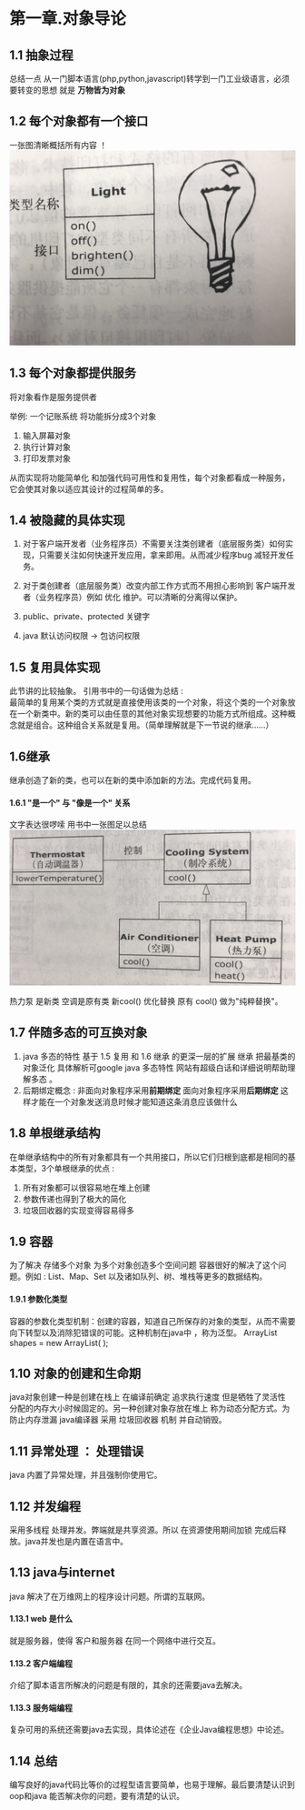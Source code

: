 # 第一章.对象导论
## 1.1 抽象过程
  总结一点 从一门脚本语言(php,python,javascript)转学到一门工业级语言，必须要转变的思想 就是 **万物皆为对象** 

## 1.2 每个对象都有一个接口
  一张图清晰概括所有内容 ！
  ![avatar](https://github.com/znbsmd/photo/raw/master/object-interface.jpeg)

## 1.3 每个对象都提供服务
   将对象看作是服务提供者<br>
  
   举例: 一个记账系统 将功能拆分成3个对象 <br>
   1. 输入屏幕对象
   2. 执行计算对象
   3. 打印发票对象<br>

从而实现将功能简单化 和加强代码可用性和复用性，每个对象都看成一种服务，它会使其对象以适应其设计的过程简单的多。
## 1.4 被隐藏的具体实现

1. 对于客户端开发者（业务程序员）不需要关注类创建者（底层服务类）如何实现，只需要关注如何快速开发应用，拿来即用。从而减少程序bug 减轻开发任务。

2. 对于类创建者（底层服务类）改变内部工作方式而不用担心影响到 客户端开发者（业务程序员）例如 优化 维护。可以清晰的分离得以保护。

3. public、private、protected 关键字 

4. java 默认访问权限 -> 包访问权限

## 1.5 复用具体实现

此节讲的比较抽象。 引用书中的一句话做为总结 :<br>
最简单的复用某个类的方式就是直接使用该类的一个对象，将这个类的一个对象放在一个新类中。新的类可以由任意的其他对象实现想要的功能方式所组成。这种概念就是组合。这种组合关系就是复用。（简单理解就是下一节说的继承……）

## 1.6继承

 继承创造了新的类，也可以在新的类中添加新的方法。完成代码复用。
#### 1.6.1 "是一个" 与 "像是一个" 关系

文字表达很啰嗦 用书中一张图足以总结 ![avatar](https://github.com/znbsmd/photo/raw/master/1.6.1.jpeg)

热力泵 是新类 空调是原有类 新cool() 优化替换 原有 cool() 做为"纯粹替换"。

## 1.7 伴随多态的可互换对象

1. java 多态的特性 基于 1.5 复用 和 1.6 继承 的更深一层的扩展 继承 把最基类的对象泛化 具体解析可google java 多态特性 网站有超级白话和详细说明帮助理解多态 。
2. 后期绑定概念 : 非面向对象程序采用**前期绑定**  面向对象程序采用**后期绑定** 这样才能在一个对象发送消息时候才能知道这条消息应该做什么

## 1.8 单根继承结构

在单继承结构中的所有对象都具有一个共用接口，所以它们归根到底都是相同的基本类型，3个单根继承的优点 :
1. 所有对象都可以很容易地在堆上创建
2. 参数传递也得到了极大的简化
3. 垃圾回收器的实现变得容易得多

## 1.9 容器
为了解决 存储多个对象 为多个对象创造多个空间问题 容器很好的解决了这个问题。例如 : List、Map、Set 以及诸如队列、树、堆栈等更多的数据结构。
#### 1.9.1 参数化类型
容器的参数化类型机制：创建的容器，知道自己所保存的对象的类型，从而不需要向下转型以及消除犯错误的可能。这种机制在java中 ，称为泛型。
 ArrayList<Shape>  shapes = new ArrayList<Shape>( );

## 1.10 对象的创建和生命期
java对象创建一种是创建在栈上 在编译前确定 追求执行速度 但是牺牲了灵活性 分配的内存大小时候固定的。另一种创建对象存放在堆上 称为动态分配方式。为防止内存泄漏 java编译器 采用 垃圾回收器 机制 并自动销毁。

## 1.11 异常处理 ： 处理错误
java 内置了异常处理，并且强制你使用它。

## 1.12 并发编程
采用多线程 处理并发。弊端就是共享资源。所以 在资源使用期间加锁 完成后释放。java并发也是内置在语言中。

## 1.13 java与internet
java 解决了在万维网上的程序设计问题。所谓的互联网。

#### 1.13.1 web 是什么
就是服务器，使得 客户和服务器 在同一个网络中进行交互。

#### 1.13.2 客户端编程
介绍了脚本语言所解决的问题是有限的，其余的还需要java去解决。

#### 1.13.3 服务端编程
复杂可用的系统还需要java去实现，具体论述在《企业Java编程思想》中论述。

## 1.14 总结
编写良好的java代码比等价的过程型语言要简单，也易于理解。最后要清楚认识到 oop和java 能否解决你的问题，要有清楚的认识。








